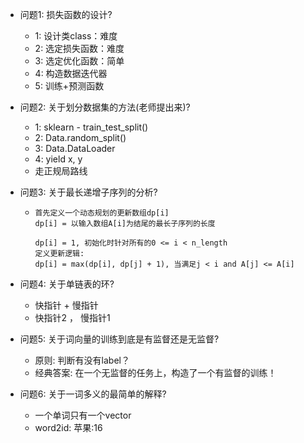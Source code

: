 - 问题1: 损失函数的设计?

  - 1: 设计类class：难度
  - 2: 选定损失函数：难度
  - 3: 选定优化函数：简单
  - 4: 构造数据迭代器
  - 5: 训练+预测函数

- 问题2: 关于划分数据集的方法(老师提出来)?

  - 1: sklearn - train_test_split()
  - 2: Data.random_split()
  - 3: Data.DataLoader
  - 4: yield x, y
  - 走正规局路线

- 问题3: 关于最长递增子序列的分析?

  - ```
    首先定义一个动态规划的更新数组dp[i]
    dp[i] = 以输入数组A[i]为结尾的最长子序列的长度
    
    dp[i] = 1, 初始化时针对所有的0 <= i < n_length
    定义更新逻辑:
    dp[i] = max(dp[i], dp[j] + 1), 当满足j < i and A[j] <= A[i]
    
    ```



- 问题4: 关于单链表的环?
  - 快指针 + 慢指针
  - 快指针2 ， 慢指针1
- 问题5: 关于词向量的训练到底是有监督还是无监督?
  - 原则: 判断有没有label？
  - 经典答案: 在一个无监督的任务上，构造了一个有监督的训练！
- 问题6: 关于一词多义的最简单的解释?
  - 一个单词只有一个vector
  - word2id: 苹果:16